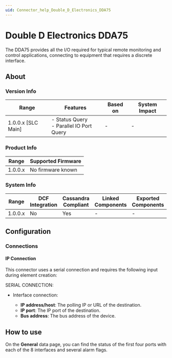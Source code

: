 ```yaml
---
uid: Connector_help_Double_D_Electronics_DDA75
---
```


# Double D Electronics DDA75

The DDA75 provides all the I/O required for typical remote monitoring and control applications, connecting to equipment that requires a discrete interface.

## About

### Version Info

| Range              | Features                                   | Based on | System Impact |
|--------------------|--------------------------------------------|----------|---------------|
| 1.0.0.x [SLC Main] | - Status Query<br>- Parallel IO Port Query | -        | -             |

### Product Info

| Range   | Supported Firmware |
|---------|--------------------|
| 1.0.0.x | No firmware known  |

### System Info

| Range   | DCF Integration | Cassandra Compliant | Linked Components | Exported Components |
|---------|-----------------|---------------------|-------------------|---------------------|
| 1.0.0.x | No              | Yes                 | -                 | -                   |

## Configuration

### Connections

#### IP Connection

This connector uses a serial connection and requires the following input during element creation:

SERIAL CONNECTION:

- Interface connection:

  - **IP address/host**: The polling IP or URL of the destination.
  - **IP port**: The IP port of the destination.
  - **Bus address**: The bus address of the device.

## How to use

On the **General** data page, you can find the status of the first four ports with each of the 8 interfaces and several alarm flags.
